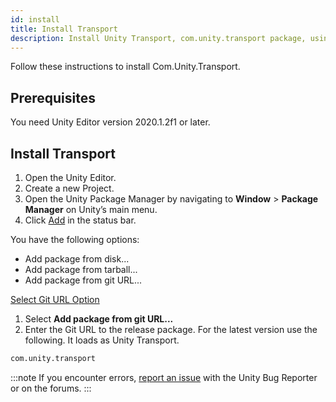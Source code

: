 ```yaml
---
id: install
title: Install Transport
description: Install Unity Transport, com.unity.transport package, using the Package Manager.
---
```


Follow these instructions to install Com.Unity.Transport.

## Prerequisites

You need Unity Editor version 2020.1.2f1 or later.

## Install Transport

1. Open the Unity Editor.
2. Create a new Project.
1. Open the Unity Package Manager by navigating to **Window** > **Package Manager** on Unity’s main menu.
1. Click [Add](/img/add.png) in the status bar.

  You have the following options:

   - Add package from disk...
   - Add package from tarball...
   - Add package from git URL...

  [Select Git URL Option](/img/install/install-git.png)

1. Select **Add package from git URL...**
1. Enter the Git URL to the release package. For the latest version use the following. It loads as Unity Transport.

  ```html
  com.unity.transport
  ```

:::note
If you encounter errors, [report an issue](https://unity3d.com/unity/qa/bug-reporting) with the Unity Bug Reporter or on the forums.
:::
